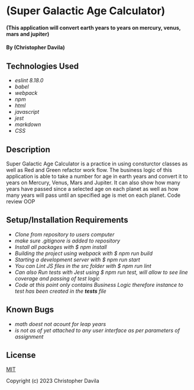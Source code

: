 # (Super Galactic Age Calculator)

#### (This application will convert earth years to years on mercury, venus, mars and jupiter)

#### By (Christopher Davila)

## Technologies Used

* _eslint 8.18.0_
* _babel_
* _webpack_
* _npm_
* _html_
* _javascript_
* _jest_
* _markdown_
* _CSS_


## Description
Super Galactic Age Calculator is a practice in using consturctor classes as well as Red and Green refactor work flow. The business logic of this application is able to take a number for age in earth years and convert it to years on Mercury, Venus, Mars and Jupiter.  It can also show how many years have passed since a selected age on each planet as well as how many years will pass until an specified age is met on each planet. Code review OOP

## Setup/Installation Requirements

* _Clone from repository to users computer_
* _make sure .gitignore is added to repository_
* _Install all packages with $ npm install_
* _Building the project using webpack with $ npm run build_
* _Starting a development server with $ npm run start_
* _You can Lint JS files in the src folder with $ npm run lint_
* _Can also Run tests with Jest using $ npm run test, will allow to see line coverage and passing of test logic_
* _Code at this point only contains Business Logic therefore instance to test has been created in the __tests__ file_

## Known Bugs

* _math doest not acount for leap years_
* _is not as of yet attached to any user interface as per parameters of assignment_

## License

[MIT](https://github.com/ChrisRDavila/galactic_age_calculator/blob/main/LICENSE)

Copyright (c) 2023 Christopher Davila
